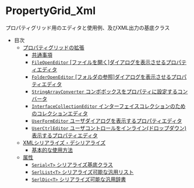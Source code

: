 # PropertyGrid_Xml
プロパティグリッド用のエディタと使用例、及びXML出力の基底クラス


* 目次
    * [ プロパティグリッドの拡張 ](/PropertyGrid.md)
        * [共通事項](/PropertyGrid.md#s1)
        * [ `FileOpenEditor` [ファイルを開く]ダイアログを表示させるプロパティエディタ ](/PropertyGrid.md#s2)
        * [ `FolderOpenEditor`  [フォルダの参照]ダイアログを表示させるプロパティエディタ ](/PropertyGrid.md#s3)
        * [ `StringArrayConverter` コンボボックスをプロパティに設定するコンバータ ](/PropertyGrid.md#s4)
        * [ `InterfaceCollectionEditor` インターフェイスコレクションのためのコレクションエディタ ](/PropertyGrid.md#s5)
        * [ `UserFormEditor` ユーザダイアログを表示するプロパティエディタ  ](/PropertyGrid.md#s6)
        * [  `UserCtrlEditor` ユーザコントロールをインライン(ドロップダウン)表示するプロパティエディタ ](/PropertyGrid.md#s7)
    * [ XMLシリアライズ・デシリアライズ ](/xmlSerial.md#c2)
        * [ 基本的な使用方法 ](/xmlSerial.md#s201)
	* [ 属性 ](/xmlSerial.md#s202)
        * [ `Serial<T>` シリアライズ基底クラス ](/xmlSerial.md#s21)
        * [ `SerlList<T>` シリアライズ可能な汎用リスト ](/xmlSerial.md#s22)
        * [ `SerlDic<T>` シリアライズ可能な汎用辞書 ](/xmlSerial.md#s23)
	
